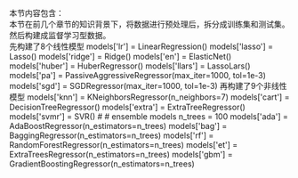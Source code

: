 本节内容包含：  
本节在前几个章节的知识背景下，将数据进行预处理后，拆分成训练集和测试集。然后构建成监督学习型数据。  
先构建了8个线性模型
	models['lr'] = LinearRegression()
	models['lasso'] = Lasso()
	models['ridge'] = Ridge()
	models['en'] = ElasticNet()
	models['huber'] = HuberRegressor()
	models['llars'] = LassoLars()
	models['pa'] = PassiveAggressiveRegressor(max_iter=1000, tol=1e-3)
	models['sgd'] = SGDRegressor(max_iter=1000, tol=1e-3)
再构建了9个非线性模型
	models['knn'] = KNeighborsRegressor(n_neighbors=7)
	models['cart'] = DecisionTreeRegressor()
	models['extra'] = ExtraTreeRegressor()
	models['svmr'] = SVR()
	# # ensemble models
	n_trees = 100
	models['ada'] = AdaBoostRegressor(n_estimators=n_trees)
	models['bag'] = BaggingRegressor(n_estimators=n_trees)
	models['rf'] = RandomForestRegressor(n_estimators=n_trees)
	models['et'] = ExtraTreesRegressor(n_estimators=n_trees)
	models['gbm'] = GradientBoostingRegressor(n_estimators=n_trees)